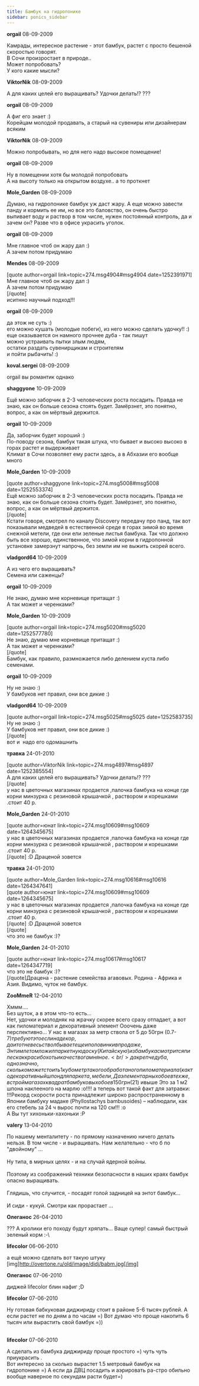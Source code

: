 ```yaml
---
title: Бамбук на гидропонике
sidebar: ponics_sidebar
---
```


**orgail** 08-09-2009

Камрады, интересное растение - этот бамбук, растет с просто бешеной скоростью говорят.<br />В Сочи произростает в природе..<br />Может попробовать?<br />У кого какие мысли?

**ViktorNik** 08-09-2009

А для каких целей его выращивать? Удочки делать!? ???

**orgail** 08-09-2009

А фиг его знает :)<br />Корейцам молодой продавать, а старый на сувениры или дизайнерам всяким

**ViktorNik** 08-09-2009

Можно попробывать, но для него надо высокое помещение!

**orgail** 08-09-2009

Ну в помещении хотя бы молодой попробовать<br />А на высоту только на открытом воздухе.. а то проткнет

**Mole_Garden** 08-09-2009

Думаю, на гидропонике бамбук уж даст жару. А еще можно завести панду и кормить ее им, но все это баловство, он очень быстро выпивает воду и раствор в том числе, нужен постоянный контроль, да и зачем он? Разве что в офисе украсить уголок.

**orgail** 08-09-2009

Мне главное чтоб он жару дал :)<br />А зачем потом придумаю

**Mendes** 08-09-2009

[quote author=orgail link=topic=274.msg4904#msg4904 date=1252391971]<br />Мне главное чтоб он жару дал :)<br />А зачем потом придумаю<br />[/quote]<br />иситнно научный подход!!!

**orgail** 08-09-2009

да этож не суть :)<br />его можно кушать (молодые побеги), из него можно сделать удочку!! :)<br />еще оказывается он намного прочнее дуба - так пишут<br />можно устраивать пытки злым людям,<br />остатки раздать сувенирщикам и строителям<br />и пойти рыбачить! :)

**koval.sergei** 08-09-2009

orgail вы романтик однако

**shaggyone** 10-09-2009

Ещё можно заборчик в 2-3 человеческих роста посадить. Правда не знаю, как он больше сезона стоять будет. Замёрзнет, это понятно, вопрос, а как он мёртвый держится.

**orgail** 10-09-2009

Да, заборчик будет хороший :)<br />По-поводу сезона, бамбук такая штука, что бывает и высоко высоко в горах растет и выдерживает<br />Климат в Сочи позволяет ему расти здесь, а в Абхазии его вообще много

**Mole_Garden** 10-09-2009

[quote author=shaggyone link=topic=274.msg5008#msg5008 date=1252553374]<br />Ещё можно заборчик в 2-3 человеческих роста посадить. Правда не знаю, как он больше сезона стоять будет. Замёрзнет, это понятно, вопрос, а как он мёртвый держится.<br />[/quote]<br />Кстати говоря, смотрел по каналу Discovery передачу про панд, так вот показывали медведей в естественной среде в горах зимой во время снежной метели, где они ели зеленые листья бамбука. Так что должно быть все хорошо, единственное, что зимой корни в гидропонной установке замерзнут напрочь, без земли им не выжить скорей всего.

**vladgord64** 10-09-2009

А из чего его выращивать?<br />Семена или саженцы?

**orgail** 10-09-2009

Не знаю, думаю мне корневище притащат :)<br />А так может и черенками?

**Mole_Garden** 10-09-2009

[quote author=orgail link=topic=274.msg5020#msg5020 date=1252577780]<br />Не знаю, думаю мне корневище притащат :)<br />А так может и черенками?<br />[/quote]<br />Бамбук, как правило, размножается либо делением куста либо семенами.

**orgail** 10-09-2009

Ну не знаю :)<br />У бамбуков нет правил, они все дикие :)

**vladgord64** 10-09-2009

[quote author=orgail link=topic=274.msg5025#msg5025 date=1252583735]<br />Ну не знаю :)<br />У бамбуков нет правил, они все дикие :)<br />[/quote]<br />вот и&nbsp; надо его одомашнить

**травка** 24-01-2010

[quote author=ViktorNik link=topic=274.msg4897#msg4897 date=1252385554]<br />А для каких целей его выращивать? Удочки делать!? ???<br />[/quote]<br />у нас в цветочных магазинах продается ,палочка бамбука на конце где корни минзурка с резиновой крышачкой , раствором и корешками .стоит 40 р.

**Mole_Garden** 24-01-2010

[quote author=юнат link=topic=274.msg10609#msg10609 date=1264345675]<br />у нас в цветочных магазинах продается ,палочка бамбука на конце где корни минзурка с резиновой крышачкой , раствором и корешками .стоит 40 р.<br />[/quote] :D Драценой зовется 

**травка** 24-01-2010

[quote author=Mole_Garden link=topic=274.msg10616#msg10616 date=1264347641]<br />[quote author=юнат link=topic=274.msg10609#msg10609 date=1264345675]<br />у нас в цветочных магазинах продается ,палочка бамбука на конце где корни минзурка с резиновой крышачкой , раствором и корешками .стоит 40 р.<br />[/quote] :D Драценой зовется <br />[/quote]<br />что это не бамбук :)?

**Mole_Garden** 24-01-2010

[quote author=юнат link=topic=274.msg10617#msg10617 date=1264347719]<br />что это не бамбук :)?<br />[/quote]Драцена - растение семейства агавовых. Родина - Африка и Азия. Видимо, чуток не бамбук. 

**ZooMmeR** 12-04-2010

Хммм....<br />Без шуток, а в этом что-то есть...<br />Нет, удочки и молодняк на жрачку скорее всего сразу отпадает, а вот как пиломатериал и декоративный элемент Ооочень даже перспективно... У нас в магазах за метр ствола от 5 до 50грн (0.7-7$) требуют это если на декор, да и тот не весь ствол бывает еще и половинки в продаже , Энтим летом ложил паркетную доску (Китайскую) из бамбука смотрится пипес как красибо хоть и качество гамняное.<br />да крепче дуба, однозначно, сколько может стоить 1кубометр такого обработаного пиломатериала (как то декоративный шпон для паркета, мебели, Да элементарных обоев тех же, в строй магазах квадрат бамбуковых обоев 150грн (21$) ивыше Это за 1 м2 шпона наклееного на марлю :o!!!! а теперь вот такой факт для затравки:<br /> !!!Рекорд скорости роста принадлежит широко распространенному в Японии бамбуку мадаке (Phyllostachys bambusoides) – наблюдали, как его стебель за 24 ч вырос почти на 120 см!!! :o<br />А Вы тут хихоньки-хахоньки :P

**valery** 13-04-2010

По нашему менталитету - по прямому назначению ничего делать нельзя. В том числе - и выращивать. Нам желательно - что б по &quot;двойному&quot; ...<br /><br />Ну типа, в мирных целях - и на случай ядерной войны.<br /><br />Поэтому из соображений техники безопасности в наших краях бамбук опасно выращивать.<br /><br />Глядишь, что случится, - посадят голой задницей на энтот бамбук...<br /><br />И сиди - кукуй. Смотри как прорастает ...

**Олеганос** 26-04-2010

 ??? А кролики его походу будут хряпать... Ваще супер! самый быстрый&nbsp; зеленый корм :-\

**lifecolor** 06-06-2010

а ещё можно сделать вот такую штуку<br />[img]http://overtone.ru/old/image/didj/babm.jpg[/img]

**Олеганос** 07-06-2010

диджей lifecolor блин нафиг ;D

**lifecolor** 07-06-2010

Ну готовая бабкуковая диджириду стоит в районе 5-6 тысяч рублей. А если растет не по дням а по часам =) Вот думаю что проще накопить 6 тысяч или вырастить свой бамбук =))<br /><br />

**lifecolor** 07-06-2010

А сделать из бамбука диджириду проще простого =) чуть чуть приукрасить .<br />Вот интересно за сколько вырастет 1.5 метровый бамбук на гидропонике =) А если да ДВЦ посадить и аэрировать ра-стро обильно вообще наверное по секундам расти будет=) 

